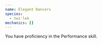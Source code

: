 ```yaml
---
name: Elegant Dancers
species:
  - twi'lek
mechanics: []
---
```

You have proficiency in the Performance skill.
